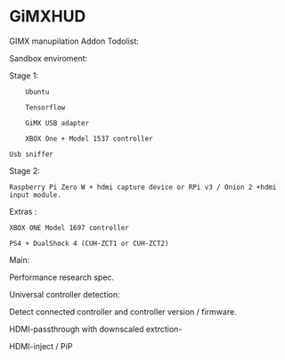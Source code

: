 # GiMXHUD
GIMX manupilation Addon
Todolist:

Sandbox enviroment:

Stage 1:

        Ubuntu
	
        Tensorflow
	
        GiMX USB adapter
	
        XBOX One + Model 1537 controller
	
	Usb sniffer

Stage 2:
	
	Raspberry Pi Zero W + hdmi capture device or RPi v3 / Onion 2 +hdmi input module.
	
	
Extras :

	XBOX ONE Model 1697 controller
	
	PS4 + DualShock 4 (CUH-ZCT1 or CUH-ZCT2)
	

Main:

Performance research spec.

Universal controller detection:

Detect connected controller and controller version / firmware.

HDMI-passthrough with downscaled extrction-

HDMI-inject / PiP

